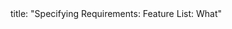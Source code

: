 <frontmatter>
title: "Specifying Requirements: Feature List: What"
</frontmatter>

<include src="index-body.md" boilerplate />
